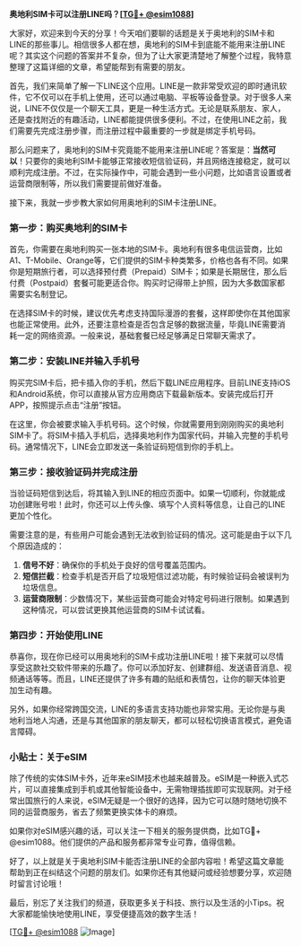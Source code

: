 **奥地利SIM卡可以注册LINE吗？[[TG💪+ @esim1088](https://t.me/s/esim1088)]**

大家好，欢迎来到今天的分享！今天咱们要聊的话题是关于奥地利的SIM卡和LINE的那些事儿。相信很多人都在想，奥地利的SIM卡到底能不能用来注册LINE呢？其实这个问题的答案并不复杂，但为了让大家更清楚地了解整个过程，我特意整理了这篇详细的文章，希望能帮到有需要的朋友。

首先，我们来简单了解一下LINE这个应用。LINE是一款非常受欢迎的即时通讯软件，它不仅可以在手机上使用，还可以通过电脑、平板等设备登录。对于很多人来说，LINE不仅仅是一个聊天工具，更是一种生活方式。无论是联系朋友、家人，还是查找附近的有趣活动，LINE都能提供很多便利。不过，在使用LINE之前，我们需要先完成注册步骤，而注册过程中最重要的一步就是绑定手机号码。

那么问题来了，奥地利的SIM卡究竟能不能用来注册LINE呢？答案是：**当然可以**！只要你的奥地利SIM卡能够正常接收短信验证码，并且网络连接稳定，就可以顺利完成注册。不过，在实际操作中，可能会遇到一些小问题，比如语言设置或者运营商限制等，所以我们需要提前做好准备。

接下来，我就一步步教大家如何用奥地利的SIM卡注册LINE。

### 第一步：购买奥地利的SIM卡

首先，你需要在奥地利购买一张本地的SIM卡。奥地利有很多电信运营商，比如A1、T-Mobile、Orange等，它们提供的SIM卡种类繁多，价格也各有不同。如果你是短期旅行者，可以选择预付费（Prepaid）SIM卡；如果是长期居住，那么后付费（Postpaid）套餐可能更适合你。购买时记得带上护照，因为大多数国家都需要实名制登记。

在选择SIM卡的时候，建议优先考虑支持国际漫游的套餐，这样即使你在其他国家也能正常使用。此外，还要注意检查是否包含足够的数据流量，毕竟LINE需要消耗一定的网络资源。一般来说，基础套餐已经足够满足日常聊天需求了。

### 第二步：安装LINE并输入手机号

购买完SIM卡后，把卡插入你的手机，然后下载LINE应用程序。目前LINE支持iOS和Android系统，你可以直接从官方应用商店下载最新版本。安装完成后打开APP，按照提示点击“注册”按钮。

在这里，你会被要求输入手机号码。这个时候，你就需要用到刚刚购买的奥地利SIM卡了。将SIM卡插入手机后，选择奥地利作为国家代码，并输入完整的手机号码。通常情况下，LINE会立即发送一条验证码短信到你的手机上。

### 第三步：接收验证码并完成注册

当验证码短信到达后，将其输入到LINE的相应页面中。如果一切顺利，你就能成功创建账号啦！此时，你还可以上传头像、填写个人资料等信息，让自己的LINE更加个性化。

需要注意的是，有些用户可能会遇到无法收到验证码的情况。这可能是由于以下几个原因造成的：

1. **信号不好**：确保你的手机处于良好的信号覆盖范围内。
2. **短信拦截**：检查手机是否开启了垃圾短信过滤功能，有时候验证码会被误判为垃圾信息。
3. **运营商限制**：少数情况下，某些运营商可能会对特定号码进行限制。如果遇到这种情况，可以尝试更换其他运营商的SIM卡试试看。

### 第四步：开始使用LINE

恭喜你，现在你已经可以用奥地利的SIM卡成功注册LINE啦！接下来就可以尽情享受这款社交软件带来的乐趣了。你可以添加好友、创建群组、发送语音消息、视频通话等等。而且，LINE还提供了许多有趣的贴纸和表情包，让你的聊天体验更加生动有趣。

另外，如果你经常跨国交流，LINE的多语言支持功能也非常实用。无论你是与奥地利当地人沟通，还是与其他国家的朋友聊天，都可以轻松切换语言模式，避免语言障碍。

### 小贴士：关于eSIM

除了传统的实体SIM卡外，近年来eSIM技术也越来越普及。eSIM是一种嵌入式芯片，可以直接集成到手机或其他智能设备中，无需物理插拔即可实现联网。对于经常出国旅行的人来说，eSIM无疑是一个很好的选择，因为它可以随时随地切换不同的运营商服务，省去了频繁更换实体卡的麻烦。

如果你对eSIM感兴趣的话，可以关注一下相关的服务提供商，比如TG💪+ @esim1088。他们提供的产品和服务都非常专业可靠，值得信赖。

好了，以上就是关于奥地利SIM卡能否注册LINE的全部内容啦！希望这篇文章能帮助到正在纠结这个问题的朋友们。如果你还有其他疑问或经验想要分享，欢迎随时留言讨论哦！

最后，别忘了关注我们的频道，获取更多关于科技、旅行以及生活的小Tips。祝大家都能愉快地使用LINE，享受便捷高效的数字生活！

[[TG💪+ @esim1088](https://t.me/s/esim1088) ![Image](https://i.postimg.cc/4NQfJmqS/Snipaste-2025-05-13-00-14-12.png)]